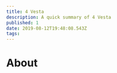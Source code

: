 ```yaml
---
title: 4 Vesta
description: A quick summary of 4 Vesta
published: 1
date: 2019-08-12T19:48:08.543Z
tags: 
---
```


# About